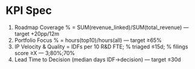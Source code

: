 # KPI Spec
1) Roadmap Coverage % = SUM(revenue_linked)/SUM(total_revenue) — target +20pp/12m  
2) Portfolio Focus % = hours(top10)/hours(all) — target ≥65%  
3) IP Velocity & Quality = IDFs per 10 R&D FTE; % triaged ≤15d; % filings score ≥X — 3;80%;70%  
4) Lead Time to Decision (median days IDF→decision) — target ≤30d
